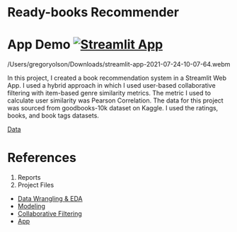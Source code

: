 # Ready-books Recommender

# App Demo [![Streamlit App](https://static.streamlit.io/badges/streamlit_badge_black_white.svg)](https://share.streamlit.io/gcolson11/capstone_books/main/app.py)

/Users/gregoryolson/Downloads/streamlit-app-2021-07-24-10-07-64.webm

In this project, I created a book recommendation system in a Streamlit Web App. I used a hybrid approach in which I used user-based collaborative filtering with item-based genre similarity metrics. The metric I used to calculate user similarity was Pearson Correlation. The data for this project was sourced from goodbooks-10k dataset on Kaggle. I used the ratings, books, and book tags datasets. 

[Data](https://www.kaggle.com/zygmunt/goodbooks-10k)

# References

1. Reports
2. Project Files 
- [Data Wrangling & EDA](https://github.com/gcolson11/Capstone_Books/blob/main/Data_Wrangling_and_EDA.ipynb)
- [Modeling](https://github.com/gcolson11/Capstone_Books/blob/main/Pre-processing%20and%20Model.ipynb)
- [Collaborative Filtering](https://github.com/gcolson11/Capstone_Books/blob/main/collaborative_filtering.py)
- [App](https://github.com/gcolson11/Capstone_Books/blob/main/app.py)